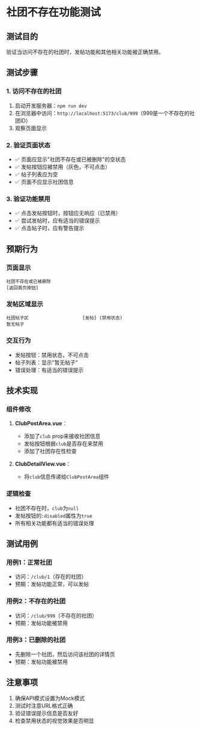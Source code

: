 # 社团不存在功能测试

## 测试目的
验证当访问不存在的社团时，发帖功能和其他相关功能被正确禁用。

## 测试步骤

### 1. 访问不存在的社团
1. 启动开发服务器：`npm run dev`
2. 在浏览器中访问：`http://localhost:5173/club/999`（999是一个不存在的社团ID）
3. 观察页面显示

### 2. 验证页面状态
- ✅ 页面应显示"社团不存在或已被删除"的空状态
- ✅ 发帖按钮应被禁用（灰色，不可点击）
- ✅ 帖子列表应为空
- ✅ 页面不应显示社团信息

### 3. 验证功能禁用
- ✅ 点击发帖按钮时，按钮应无响应（已禁用）
- ✅ 尝试发帖时，应有适当的错误提示
- ✅ 点击帖子时，应有警告提示

## 预期行为

### 页面显示
```
社团不存在或已被删除
[返回首页按钮]
```

### 发帖区域显示
```
社团帖子区                    [发帖] (禁用状态)
暂无帖子
```

### 交互行为
- 发帖按钮：禁用状态，不可点击
- 帖子列表：显示"暂无帖子"
- 错误处理：有适当的错误提示

## 技术实现

### 组件修改
1. **ClubPostArea.vue**：
   - 添加了`club` prop来接收社团信息
   - 发帖按钮根据`club`是否存在来禁用
   - 添加了社团存在性检查

2. **ClubDetailView.vue**：
   - 将`club`信息传递给`ClubPostArea`组件

### 逻辑检查
- 社团不存在时，`club`为`null`
- 发帖按钮的`:disabled`属性为`true`
- 所有相关功能都有适当的错误处理

## 测试用例

### 用例1：正常社团
- 访问：`/club/1`（存在的社团）
- 预期：发帖功能正常，可以发帖

### 用例2：不存在的社团
- 访问：`/club/999`（不存在的社团）
- 预期：发帖功能被禁用

### 用例3：已删除的社团
- 先删除一个社团，然后访问该社团的详情页
- 预期：发帖功能被禁用

## 注意事项
1. 确保API模式设置为Mock模式
2. 测试时注意URL格式正确
3. 验证错误提示信息是否友好
4. 检查禁用状态的视觉效果是否明显 